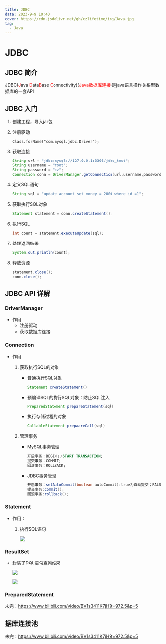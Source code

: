 ```yaml
---
title: JDBC
data: 2023-9-9 10:40
cover: https://cdn.jsdelivr.net/gh/czlifetime/img/Java.jpg
tag:
  - Java
---
```


# JDBC

## JDBC 简介

JDBC(<font color='red'>J</font>ava <font color='red'>D</font>ata<font color='red'>B</font>ase <font color='red'>C</font>onnectivity)(<font color='red'>Java数据库连接</font>)是java语言操作关系型数据库的一套API

## JDBC 入门

1. 创建工程，导入jar包

2. 注册驱动

   ```jav
   Class.forName("com.mysql.jdbc.Driver");
   ```

   

3. 获取连接

   ```java
   String url = "jdbc:mysql://127.0.0.1:3306/jdbc_test";
   String username = "root";
   String password = "cz";
   Connection conn = DriverManager.getConnection(url,username,password);
   ```

   

4. 定义SQL语句

   ```java
   String sql = "update account set money = 2000 where id =1";
   ```

   

5. 获取执行SQL对象

   ```java
   Statement statement = conn.createStatement();
   ```

   

6. 执行SQL

   ```java
   int count = statement.executeUpdate(sql);
   ```

   

7. 处理返回结果

   ```java
   System.out.println(count);
   ```

   

8. 释放资源

   ```java
   statement.close();
   conn.close();
   ```

   

## JDBC API 详解

### DriverManager

+ 作用
  + 注册驱动
  + 获取数据库连接

### Connection

+ 作用

  1. 获取执行SQL的对象

     + 普通执行SQL对象

        ```java
        Statement createStatement()
        ```

       

     + 预编译SQL的执行SQL对象：防止SQL注入

       ```java
       PreparedStatement prepareStatement(sql)
       ```

       

     + 执行存储过程的对象

       ```java
       CallableStatement prepaareCall(sql)
       ```

       

  2. 管理事务

     + MySQL事务管理

       ```SQL
       开启事务：BEGIN；/START TRANSACTION;
       提交事务：COMMIT;
       回滚事务：ROLLBACK;
       ```

       

     + JDBC事务管理

       ```java
       开启事务：setAutoCommit(boolean autoCommit):true为自动提交；FALSE为手动提交，几位开始事务
       提交事务:commit();
       回滚事务:rollback();
       ```

       

### Statement

+ 作用：

  1. 执行SQL语句

     ![](https://cdn.jsdelivr.net/gh/czlifetime/img/SQL%20statement.jpg)

### ResultSet

+ 封装了DQL语句查询结果

  ![](https://cdn.jsdelivr.net/gh/czlifetime/img/SQL%20resultset.jpg)

  ![](https://cdn.jsdelivr.net/gh/czlifetime/img/SQL%20result%E6%96%B9%E6%B3%95.jpg)

### PreparedStatement

未完：https://www.bilibili.com/video/BV1s3411K7jH?t=972.5&p=5

## 据库连接池

未完：https://www.bilibili.com/video/BV1s3411K7jH?t=972.5&p=5
